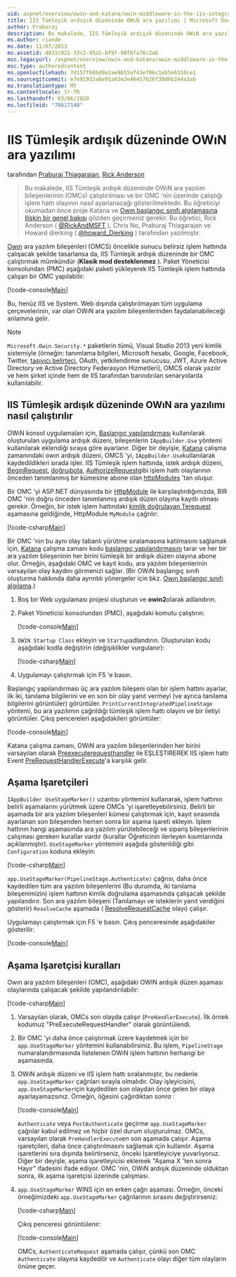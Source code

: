 ```yaml
---
uid: aspnet/overview/owin-and-katana/owin-middleware-in-the-iis-integrated-pipeline
title: IIS Tümleşik ardışık düzeninde OWıN ara yazılımı | Microsoft Docs
author: Praburaj
description: Bu makalede, IIS Tümleşik ardışık düzeninde OWıN ara yazılım bileşenlerinin (OMCs) çalıştırılması ve bir OMC 'nin üzerinde çalıştığı işlem hattı olayının nasıl ayarlanacağı gösterilmektedir. Şunları yapmalısınız...
ms.author: riande
ms.date: 11/07/2013
ms.assetid: d031c021-33c2-45a5-bf9f-98f8fa78c2ab
msc.legacyurl: /aspnet/overview/owin-and-katana/owin-middleware-in-the-iis-integrated-pipeline
msc.type: authoredcontent
ms.openlocfilehash: 7d157fb6bd9e2ae9b55af41ef06c1eb5e6310ce1
ms.sourcegitcommit: e7e91932a6e91a63e2e46417626f39d6b244a3ab
ms.translationtype: MT
ms.contentlocale: tr-TR
ms.lasthandoff: 03/06/2020
ms.locfileid: "78617140"
---
```

# <a name="owin-middleware-in-the-iis-integrated-pipeline"></a>IIS Tümleşik ardışık düzeninde OWıN ara yazılımı

tarafından [Praburaj Thiagarajan](https://github.com/Praburaj), [Rick Anderson](https://twitter.com/RickAndMSFT)

> Bu makalede, IIS Tümleşik ardışık düzeninde OWıN ara yazılım bileşenlerinin (OMCs) çalıştırılması ve bir OMC 'nin üzerinde çalıştığı işlem hattı olayının nasıl ayarlanacağı gösterilmektedir. Bu öğreticiyi okumadan önce proje Katana ve [Owın başlangıç sınıfı algılamasına](owin-startup-class-detection.md) [Ilişkin bir genel bakışı](an-overview-of-project-katana.md) gözden geçirmeniz gerekir. Bu öğretici, Rick Anderson ( [@RickAndMSFT](https://twitter.com/#!/RickAndMSFT) ), Chris No, Praburaj Thiagarajan ve Howard dierking ( [@howard\_Dierking](https://twitter.com/howard_dierking) ) tarafından yazılmıştır.

[Owın](an-overview-of-project-katana.md) ara yazılım bileşenleri (OMCS) öncelikle sunucu belirsiz işlem hattında çalışacak şekilde tasarlansa da, IIS Tümleşik ardışık düzeninde bir OMC çalıştırmak mümkündür (**Klasik mod desteklenmez** ). Paket Yöneticisi konsolundan (PMC) aşağıdaki paketi yükleyerek IIS Tümleşik işlem hattında çalışan bir OMC yapılabilir:

[!code-console[Main](owin-middleware-in-the-iis-integrated-pipeline/samples/sample1.cmd)]

Bu, henüz IIS ve System. Web dışında çalıştırılmayan tüm uygulama çerçevelerinin, var olan OWıN ara yazılım bileşenlerinden faydalanabileceği anlamına gelir. 

> [!NOTE]
> `Microsoft.Owin.Security.*` paketlerin tümü, Visual Studio 2013 yeni kimlik sistemiyle (örneğin: tanımlama bilgileri, Microsoft hesabı, Google, Facebook, Twitter, [taşıyıcı belirteci](http://self-issued.info/docs/draft-ietf-oauth-v2-bearer.html), OAuth, yetkilendirme sunucusu, JWT, Azure Active Directory ve Active Directory Federasyon Hizmetleri), OMCS olarak yazılır ve hem şirket içinde hem de IIS tarafından barındırılan senaryolarda kullanılabilir.

## <a name="how-owin-middleware-executes-in-the-iis-integrated-pipeline"></a>IIS Tümleşik ardışık düzeninde OWıN ara yazılımı nasıl çalıştırılır

OWıN konsol uygulamaları için, [Başlangıç yapılandırması](owin-startup-class-detection.md) kullanılarak oluşturulan uygulama ardışık düzeni, bileşenlerin `IAppBuilder.Use` yöntemi kullanılarak eklendiği sıraya göre ayarlanır. Diğer bir deyişle, [Katana](an-overview-of-project-katana.md) çalışma zamanındaki owın ardışık düzeni, OMCS 'yi, `IAppBuilder.Use`kullanılarak kaydedildikleri sırada işler. IIS Tümleşik işlem hattında, istek ardışık düzeni, [BeginRequest](https://msdn.microsoft.com/library/system.web.httpapplication.beginrequest.aspx), [doğruıbota](https://msdn.microsoft.com/library/system.web.httpapplication.authenticaterequest.aspx), [AuthorizeRequest](https://msdn.microsoft.com/library/system.web.httpapplication.authorizerequest.aspx)gibi işlem hattı olaylarının önceden tanımlanmış bir kümesine abone olan [httpModules](https://msdn.microsoft.com/library/ms178468(v=vs.85).aspx) 'tan oluşur.

Bir OMC 'yi ASP.NET dünyasında bir [HttpModule](https://msdn.microsoft.com/library/zec9k340(v=vs.85).aspx) ile karşılaştırdığımızda, BIR OMC 'nin doğru önceden tanımlanmış ardışık düzen olayına kayıtlı olması gerekir. Örneğin, bir istek işlem hattındaki [kimlik doğrulayan Terequest](https://msdn.microsoft.com/library/system.web.httpapplication.authenticaterequest.aspx) aşamasına geldiğinde, HttpModule `MyModule` çağrılır:

[!code-csharp[Main](owin-middleware-in-the-iis-integrated-pipeline/samples/sample2.cs?highlight=10)]

Bir OMC 'nin bu aynı olay tabanlı yürütme sıralamasına katılmasını sağlamak için, [Katana](an-overview-of-project-katana.md) çalışma zamanı kodu [başlangıç yapılandırmasını](owin-startup-class-detection.md) tarar ve her bir ara yazılım bileşeninin her birini tümleşik bir ardışık düzen olayına abone olur. Örneğin, aşağıdaki OMC ve kayıt kodu, ara yazılım bileşenlerinin varsayılan olay kaydını görmenizi sağlar. (Bir OWıN başlangıç sınıfı oluşturma hakkında daha ayrıntılı yönergeler için bkz. [Owın başlangıç sınıfı algılama](owin-startup-class-detection.md).)

1. Boş bir Web uygulaması projesi oluşturun ve **owin2**olarak adlandırın.
2. Paket Yöneticisi konsolundan (PMC), aşağıdaki komutu çalıştırın: 

    [!code-console[Main](owin-middleware-in-the-iis-integrated-pipeline/samples/sample3.cmd)]
3. `OWIN Startup Class` ekleyin ve `Startup`adlandırın. Oluşturulan kodu aşağıdaki kodla değiştirin (değişiklikler vurgulanır):  

    [!code-csharp[Main](owin-middleware-in-the-iis-integrated-pipeline/samples/sample4.cs?highlight=5-7,15-36)]
4. Uygulamayı çalıştırmak için F5 'e basın.

Başlangıç yapılandırması üç ara yazılım bileşeni olan bir işlem hattını ayarlar, ilk iki, tanılama bilgilerini ve en son bir olay yanıt vermeyi (ve ayrıca tanılama bilgilerini görüntüler) görüntüler. `PrintCurrentIntegratedPipelineStage` yöntemi, bu ara yazılımın çağrıldığı tümleşik işlem hattı olayını ve bir iletiyi görüntüler. Çıkış pencereleri aşağıdakileri görüntüler:

[!code-console[Main](owin-middleware-in-the-iis-integrated-pipeline/samples/sample5.cmd)]

Katana çalışma zamanı, OWıN ara yazılım bileşenlerinden her birini varsayılan olarak [Preexecuterequesthandler](https://msdn.microsoft.com/library/system.web.httpapplication.prerequesthandlerexecute.aspx) ile EŞLEŞTIREREK IIS işlem hattı Event [PreRequestHandlerExecute](https://msdn.microsoft.com/library/system.web.httpapplication.prerequesthandlerexecute.aspx)'a karşılık gelir.

## <a name="stage-markers"></a>Aşama Işaretçileri

`IAppBuilder UseStageMarker()` uzantısı yöntemini kullanarak, işlem hattının belirli aşamalarını yürütmek üzere OMCs 'yi işaretleyebilirsiniz. Belirli bir aşamada bir ara yazılım bileşenleri kümesi çalıştırmak için, kayıt sırasında ayarlanan son bileşenden hemen sonra bir aşama işareti ekleyin. İşlem hattının hangi aşamasında ara yazılım yürütebileceği ve sipariş bileşenlerinin çalışması gereken kurallar vardır (kurallar Öğreticinin ilerleyen kısımlarında açıklanmıştır). `UseStageMarker` yöntemini aşağıda gösterildiği gibi `Configuration` koduna ekleyin:

[!code-csharp[Main](owin-middleware-in-the-iis-integrated-pipeline/samples/sample6.cs?highlight=13,19)]

`app.UseStageMarker(PipelineStage.Authenticate)` çağrısı, daha önce kaydedilen tüm ara yazılım bileşenlerini (Bu durumda, iki tanılama bileşenimizin) işlem hattının kimlik doğrulama aşamasında çalışacak şekilde yapılandırır. Son ara yazılım bileşeni (Tanılamayı ve isteklerin yanıt verdiğini gösterir) `ResolveCache` aşamada ( [ResolveRequestCache](https://msdn.microsoft.com/library/system.web.httpapplication.resolverequestcache.aspx) olayı) çalışır.

Uygulamayı çalıştırmak için F5 'e basın. Çıkış penceresinde aşağıdakiler gösterilir:

[!code-console[Main](owin-middleware-in-the-iis-integrated-pipeline/samples/sample7.cmd)]

## <a name="stage-marker-rules"></a>Aşama Işaretçisi kuralları

Owın ara yazılım bileşenleri (OMC), aşağıdaki OWIN ardışık düzen aşaması olaylarında çalışacak şekilde yapılandırılabilir:

[!code-csharp[Main](owin-middleware-in-the-iis-integrated-pipeline/samples/sample8.cs)]

1. Varsayılan olarak, OMCs son olayda çalışır (`PreHandlerExecute`). İlk örnek kodumuz "PreExecuteRequestHandler" olarak görüntülendi.
2. Bir OMC 'yi daha önce çalıştırmak üzere kaydetmek için bir `app.UseStageMarker` yöntemini kullanabilirsiniz. Bu işlem, `PipelineStage` numaralandırmasında listelenen OWıN işlem hattının herhangi bir aşamasında.
3. OWıN ardışık düzeni ve IIS işlem hattı sıralanmıştır, bu nedenle `app.UseStageMarker` çağrıları sırayla olmalıdır. Olay işleyicisini, `app.UseStageMarker`için kaydedilen son olaydan önce gelen bir olaya ayarlayamazsınız. Örneğin, öğesini çağırdıktan *sonra* :

    [!code-console[Main](owin-middleware-in-the-iis-integrated-pipeline/samples/sample9.cmd)]

   `Authenticate` veya `PostAuthenticate` geçirme `app.UseStageMarker` çağrılar kabul edilmez ve hiçbir özel durum oluşturulmaz. OMCs, varsayılan olarak `PreHandlerExecute`en son aşamada çalışır. Aşama işaretçileri, daha önce çalıştırılmasını sağlamak için kullanılır. Aşama işaretlerini sıra dışında belirtirseniz, önceki İşaretleyiciye yuvarlıyoruz. Diğer bir deyişle, aşama işaretleyicisi eklemek "Aşama X 'ten sonra Hayır" ifadesini ifade ediyor. OMC 'nin, OWıN ardışık düzeninde olduktan sonra, ilk aşama işaretçisi üzerinde çalışması.
4. `app.UseStageMarker` WINS için en erken çağrı aşaması. Örneğin, önceki örneğimizdeki `app.UseStageMarker` çağrılarının sırasını değiştirirseniz:

    [!code-csharp[Main](owin-middleware-in-the-iis-integrated-pipeline/samples/sample10.cs?highlight=13,19)]

   Çıkış penceresi görüntülenir: 

    [!code-console[Main](owin-middleware-in-the-iis-integrated-pipeline/samples/sample11.cmd)]

   OMCs, `AuthenticateRequest` aşamada çalışır, çünkü son OMC `Authenticate` olayına kaydedilir ve `Authenticate` olayı diğer tüm olayların önüne geçer.
